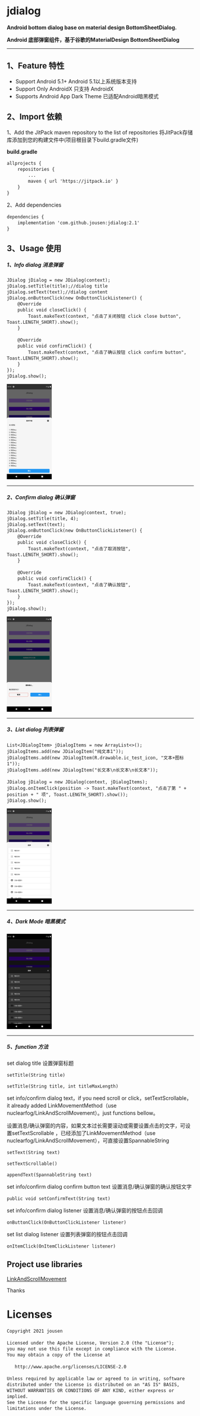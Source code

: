 # jdialog

**Android bottom dialog base on material design BottomSheetDialog.** 

**Android 底部弹窗组件，基于谷歌的MaterialDesign BottomSheetDialog**

------

## 1、Feature 特性

- Support Android 5.1+       Android 5.1以上系统版本支持
- Support Only AndroidX    只支持 AndroidX
- Supports Android App Dark Theme  已适配Android暗黑模式

## 2、Import 依赖

1、Add the JitPack maven repository to the list of repositories 将JitPack存储库添加到您的构建文件中(项目根目录下build.gradle文件)

**build.gradle**

```
allprojects {
    repositories {
        ...
        maven { url 'https://jitpack.io' }
    }
}
```

2、Add dependencies 

```
dependencies {
    implementation 'com.github.jousen:jdialog:2.1'
}
```

## 3、Usage 使用

##### 1、Info dialog 消息弹窗

```
JDialog jDialog = new JDialog(context);
jDialog.setTitle(title);//dialog title
jDialog.setText(text);//dialog content
jDialog.onButtonClick(new OnButtonClickListener() {
    @Override
    public void closeClick() {
        Toast.makeText(context, "点击了关闭按钮 click close button", Toast.LENGTH_SHORT).show();
    }

    @Override
    public void confirmClick() {
        Toast.makeText(context, "点击了确认按钮 click confirm button", Toast.LENGTH_SHORT).show();
    }
});
jDialog.show();
```

<img src="https://github.com/jousen/jdialog/blob/main/img/Screenshot_1614988263.png" alt="Screenshot_1614988263" style="zoom: 25%;" />

------

##### 2、Confirm dialog 确认弹窗

```
JDialog jDialog = new JDialog(context, true);
jDialog.setTitle(title, 4);
jDialog.setText(text);
jDialog.onButtonClick(new OnButtonClickListener() {
    @Override
    public void closeClick() {
        Toast.makeText(context, "点击了取消按钮", Toast.LENGTH_SHORT).show();
    }

    @Override
    public void confirmClick() {
        Toast.makeText(context, "点击了确认按钮", Toast.LENGTH_SHORT).show();
    }
});
jDialog.show();
```



<img src="https://github.com/jousen/jdialog/blob/main/img/Screenshot_1614988267.png" style="zoom: 25%;" />

------

##### 3、List dialog 列表弹窗

```
List<JDialogItem> jDialogItems = new ArrayList<>();
jDialogItems.add(new JDialogItem("纯文本1"));
jDialogItems.add(new JDialogItem(R.drawable.ic_test_icon, "文本+图标1"));
jDialogItems.add(new JDialogItem("长文本\n长文本\n长文本"));

JDialog jDialog = new JDialog(context, jDialogItems);
jDialog.onItemClick(position -> Toast.makeText(context, "点击了第 " + position + " 项", Toast.LENGTH_SHORT).show());
jDialog.show();
```



<img src="https://github.com/jousen/jdialog/blob/main/img/Screenshot_1614988273.png" style="zoom:25%;" />



------

##### 4、Dark Mode 暗黑模式



<img src="https://github.com/jousen/jdialog/blob/main/img/Screenshot_1614988287.png" style="zoom:25%;" />

------

##### 5、function 方法

set dialog title 设置弹窗标题

```
setTitle(String title)
```

```
setTitle(String title, int titleMaxLength)
```

set info/confirm dialog text，if you need scroll or click，setTextScrollable，it already added LinkMovementMethod（use nuclearfog/LinkAndScrollMovement）。just functions bellow。

设置消息/确认弹窗的内容，如果文本过长需要滚动或需要设置点击的文字，可设置setTextScrollable ，已经添加了LinkMovementMethod（use nuclearfog/LinkAndScrollMovement），可直接设置SpannableString

```
setText(String text)
```

```
setTextScrollable()
```

```
appendText(SpannableString text)
```

set info/confirm dialog confirm button text 设置消息/确认弹窗的确认按钮文字

```
public void setConfirmText(String text)
```

set info/confirm dialog listener 设置消息/确认弹窗的按钮点击回调

```
onButtonClick(OnButtonClickListener listener)
```

set list dialog listener 设置列表弹窗的按钮点击回调

```
onItemClick(OnItemClickListener listener)
```



## Project use libraries

[LinkAndScrollMovement](https://github.com/nuclearfog/LinkAndScrollMovement)

Thanks



# Licenses

```
Copyright 2021 jousen

Licensed under the Apache License, Version 2.0 (the "License");
you may not use this file except in compliance with the License.
You may obtain a copy of the License at

   http://www.apache.org/licenses/LICENSE-2.0

Unless required by applicable law or agreed to in writing, software
distributed under the License is distributed on an "AS IS" BASIS,
WITHOUT WARRANTIES OR CONDITIONS OF ANY KIND, either express or implied.
See the License for the specific language governing permissions and
limitations under the License.
```